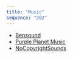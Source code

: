 ```yaml
---
title: "Music"
sequence: "202"
---
```



- [Bensound](https://www.bensound.com/)
- [Purple Planet Music](https://www.purple-planet.com/)
- [NoCopyrightSounds](https://www.youtube.com/user/NoCopyrightSounds)
